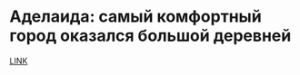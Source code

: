 # Аделаида: самый комфортный город оказался большой деревней



[LINK](https://varlamov.ru/3741318.html)